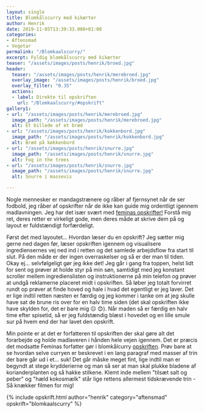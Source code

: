 ```yaml
---
layout: single
title: Blomkålscurry med kikærter
author: Henrik
date: 2019-11-05T13:39:33.000+01:00
categories:
- Aftensmad
- Vegetar
permalink: "/Blomkaalscurry/"
excerpt: Fyldig blomkålscurry med kikærter
teaser: "/assets/images/posts/henrik/broed.jpg"
header:
  teaser: "/assets/images/posts/henrik/merebroed.jpg"
  overlay_image: "/assets/images/posts/henrik/broed.jpg"
  overlay_filter: "0.35"
  actions:
  - label: Direkte til opskriften
    url: "/Blomkaalscurry/#opskrift"
gallery1:
- url: "/assets/images/posts/henrik/merebroed.jpg"
  image_path: "/assets/images/posts/henrik/merebroed.jpg"
  alt: Et billede af et brød
- url: "/assets/images/posts/henrik/kokkenbord.jpg"
  image_path: "/assets/images/posts/henrik/kokkenbord.jpg"
  alt: Brød på køkkenbord
- url: "/assets/images/posts/henrik/snurre.jpg"
  image_path: "/assets/images/posts/henrik/snurre.jpg"
  alt: Fog in the trees
- url: "/assets/images/posts/henrik/snurre.jpg"
  image_path: "/assets/images/posts/henrik/snurre.jpg"
  alt: Snurre i massevis

---
```

Nogle mennesker er mandagstrænere og råber af fjernsynet når de ser fodbold, jeg råber af opskrifter når de ikke kan guide mig ordentligt igennem madlavningen.
Jeg har det især svært med [feminas opskrifter!](https://www.femina.dk/mad/hovedretter/blomkaalskarry-med-sproede-kikaerter) Forstå mig ret, deres retter er virkeligt gode, men deres måde at skrive dem på og layout er fuldstændigt forfærdeligt.

Først det med layoutet...
Hvordan læser du en opskrift? Jeg sætter mig gerne ned dagen før, læser opskriften igennem og visualisere  ingrediensernes vej ned ind i retten og det samlede arbejdsflow fra start til slut. På den måde er der ingen overraskelser og så er der man til tiden. Okay ej... selvfølgeligt gør jeg ikke det! Jeg går i gang fra toppen, helst lidt for sent og prøver at holde styr på min søn, samtidigt med jeg konstant scroller mellem ingredienslisten og instruktionerne på min telefon og prøver at undgå reklamerne placeret midt i opskriften. Så løber jeg totalt forvirret rundt op prøver at finde hoved og hale i hvad det egentligt er jeg laver. Det er lige indtil retten næsten er færdig og jeg kommer i tanke om at jeg skulle have sat de brune ris over for en halv time siden (det skal opskriften ikke have skylden for, det er bare mig :neutral_face: :blush:). Når maden så er færdig en halv time efter spisetid, så er jeg fuldstændig blæst i hovedet og en lille smule sur på hvem end der har lavet den opskrift.

Min pointe er at det er forfatteren til opskriften der skal gøre alt det forarbejde og holde madlaveren i hånden hele vejen igennem. Det er præcis det modsatte Feminas forfatter gør i blomkålcurry [opskriften](https://www.femina.dk/mad/hovedretter/blomkaalskarry-med-sproede-kikaerter). Prøv bare at se hvordan selve curryen er beskrevet i en lang paragraf med masser af trin der bare går ud i et... suk!
Det går måske meget fint, lige indtil man er begyndt at stege krydderierne og man så ser at man skal plukke bladene af korianderplanten og så hakke stilkene. Klemt inde mellem "tilsæt salt og peber" og "hæld kokosmælk" står lige rettens allermest tidskrævende trin - Så knækker filmen for mig!

{% include opskrift.html author="henrik" category="aftensmad" opskrift="blomkaalscurry" %}